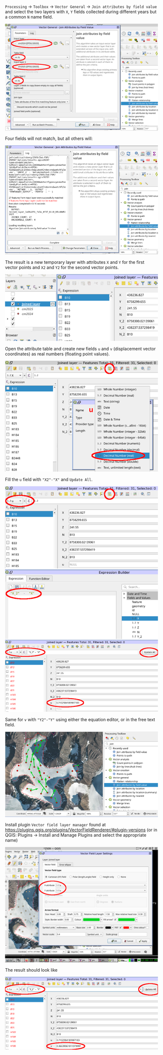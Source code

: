``Processing`` -> ``Toolbox`` -> ``Vector General`` -> ``Join attributes by field value``
and select the two layers with ``X``, ``Y`` fields collected during different years but a common
``N`` name field.

<img src="2025-10-01-120103_1024x768_scrot.png">

Four fields will not match, but all others will:

<img src="2025-10-01-120117_1024x768_scrot.png">

The result is a new temporary layer with attributes ``X`` and ``Y`` for the first vector points and
``X2`` and ``Y2`` for the second vector points.

<img src="2025-10-01-120145_1024x768_scrot.png">

Open the attribute table and create new fields ``u`` and ``v`` (displacement vector coordinates)
as real numbers (floating point values).

<img src="2025-10-01-120205_1024x768_scrot.png">

Fill the ``u`` field with ``"X2"-"X"`` and ``Update All``. 

<img src="2025-10-01-120232_1024x768_scrot.png">

<img src="2025-10-01-120516_1024x768_scrot.png">

<img src="2025-10-01-120530_1024x768_scrot.png">

Same for ``v`` with ``"Y2"-"Y"`` using either the equation editor, or in the free text field.

<img src="2025-10-01-120613_1024x768_scrot.png">

Install plugin ``Vector field layer manager`` found at https://plugins.qgis.org/plugins/VectorFieldRenderer/#plugin-versions (or in QGIS: Plugins -> Install and Manage Plugins and select the appropriate name)

<img src="2025-10-01-120412_1024x768_scrot.png">

The result should look like

<img src="2025-10-01-120549_1024x768_scrot.png">
